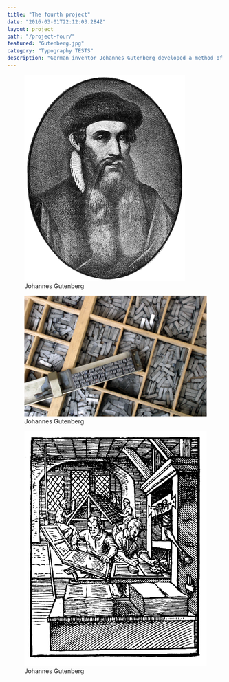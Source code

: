 ```yaml
---
title: "The fourth project"
date: "2016-03-01T22:12:03.284Z"
layout: project
path: "/project-four/"
featured: "Gutenberg.jpg"
category: "Typography TESTS"
description: "German inventor Johannes Gutenberg developed a method of movable type and used it to create one of the western world’s first major printed books, the “Forty–Two–Line” Bible."
---
```

<section class="projects__gallery">
<figure class="projects__image">
	<img src="./Gutenberg.jpg" alt="Gutenberg">
	<figcaption>Johannes Gutenberg</figcaption>
</figure>

<figure class="projects__image">
	<img src="./movable-type.jpg" alt="Gutenberg">
	<figcaption>Johannes Gutenberg</figcaption>
</figure>

<figure class="projects__image">
	<img src="./Printing-press.png" alt="Gutenberg">
	<figcaption>Johannes Gutenberg</figcaption>
</figure>
</section>
